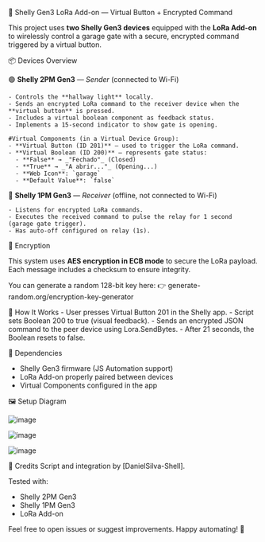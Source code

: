 🔌 Shelly Gen3 LoRa Add-on — Virtual Button + Encrypted Command

This project uses **two Shelly Gen3 devices** equipped with the **LoRa Add-on** to wirelessly control a garage gate with a secure, encrypted command triggered by a virtual button.

📦 Devices Overview

  🟢 **Shelly 2PM Gen3** — *Sender* (connected to Wi-Fi)
  
    - Controls the **hallway light** locally.
    - Sends an encrypted LoRa command to the receiver device when the **virtual button** is pressed.
    - Includes a virtual boolean component as feedback status.
    - Implements a 15-second indicator to show gate is opening.
  
    #Virtual Components (in a Virtual Device Group):
    - **Virtual Button (ID 201)** – used to trigger the LoRa command.
    - **Virtual Boolean (ID 200)** – represents gate status:
      - **False** → _"Fechado"_ (Closed)
      - **True** → _"A abrir..."_ (Opening...)
      - **Web Icon**: `garage`
      - **Default Value**: `false`
  
  🔴 **Shelly 1PM Gen3** — *Receiver* (offline, not connected to Wi-Fi)
  
    - Listens for encrypted LoRa commands.
    - Executes the received command to pulse the relay for 1 second (garage gate trigger).
    - Has auto-off configured on relay (1s).

🔐 Encryption

  This system uses **AES encryption in ECB mode** to secure the LoRa payload. Each message includes a checksum to ensure integrity.
  
  You can generate a random 128-bit key here:
  👉 generate-random.org/encryption-key-generator

📡 How It Works
    -  User presses Virtual Button 201 in the Shelly app.
    -  Script sets Boolean 200 to true (visual feedback).
    -  Sends an encrypted JSON command to the peer device using Lora.SendBytes.
    -  After 21 seconds, the Boolean resets to false.

🧠 Dependencies
  -  Shelly Gen3 firmware (JS Automation support)
  -  LoRa Add-on properly paired between devices
  -  Virtual Components configured in the app

🖼️ Setup Diagram

![image](https://github.com/user-attachments/assets/f2f3d9e6-ebd5-4a06-b0cc-18198dd88c03)

![image](https://github.com/user-attachments/assets/24fc8032-5759-4dc4-af1d-d1cd2392ed61)

![image](https://github.com/user-attachments/assets/a93a5f28-5c85-41b5-ac23-13bd54bd795d)




🤝 Credits
Script and integration by [DanielSilva-Shell].

Tested with:
  - Shelly 2PM Gen3
  - Shelly 1PM Gen3
  - LoRa Add-on


Feel free to open issues or suggest improvements. Happy automating! 🚀
